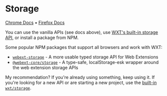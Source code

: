 # Storage

[Chrome Docs](https://developer.chrome.com/docs/extensions/reference/api/storage) • [Firefox Docs](https://developer.mozilla.org/en-US/docs/Mozilla/Add-ons/WebExtensions/API/storage)

You can use the vanilla APIs (see docs above), use [WXT's built-in storage API](/storage), or install a package from NPM.

Some popular NPM packages that support all browsers and work with WXT:

- [`webext-storage`](https://www.npmjs.com/package/webext-storage) - A more usable typed storage API for Web Extensions
- [`@webext-core/storage`](https://www.npmjs.com/package/@webext-core/storage) - A type-safe, localStorage-esk wrapper around the web extension storage APIs

My recommendation? If you're already using something, keep using it. If you're looking for a new API or are starting a new project, use the [built-in `wxt/storage`](/storage).

